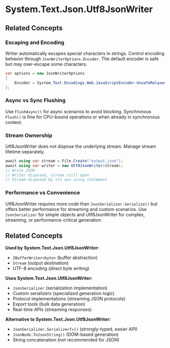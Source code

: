 # System.Text.Json.Utf8JsonWriter
## Related Concepts
### Escaping and Encoding

Writer automatically escapes special characters in strings. Control encoding behavior through `JsonWriterOptions.Encoder`. The default encoder is safe but may over-escape some characters.

```csharp
var options = new JsonWriterOptions
{
    Encoder = System.Text.Encodings.Web.JavaScriptEncoder.UnsafeRelaxedJsonEscaping
};
```

### Async vs Sync Flushing

Use `FlushAsync()` for async scenarios to avoid blocking. Synchronous `Flush()` is fine for CPU-bound operations or when already in synchronous context.

### Stream Ownership

Utf8JsonWriter does not dispose the underlying stream. Manage stream lifetime separately.

```csharp
await using var stream = File.Create("output.json");
await using var writer = new Utf8JsonWriter(stream);
// Write JSON
// Writer disposed, stream still open
// Stream disposed by its own using statement
```

### Performance vs Convenience

Utf8JsonWriter requires more code than `JsonSerializer.Serialize()` but offers better performance for streaming and custom scenarios. Use `JsonSerializer` for simple objects and Utf8JsonWriter for complex, streaming, or performance-critical generation.

## Related Concepts

**Used by System.Text.Json.Utf8JsonWriter:**

- `IBufferWriter<byte>` (buffer abstraction)
- `Stream` (output destination)
- UTF-8 encoding (direct byte writing)

**Uses System.Text.Json.Utf8JsonWriter:**

- `JsonSerializer` (serialization implementation)
- Custom serializers (specialized generation logic)
- Protocol implementations (streaming JSON protocols)
- Export tools (bulk data generation)
- Real-time APIs (streaming responses)

**Alternative to System.Text.Json.Utf8JsonWriter:**

- `JsonSerializer.Serialize<T>()` (strongly-typed, easier API)
- `JsonNode.ToJsonString()` (DOM-based generation)
- String concatenation (not recommended for JSON)
